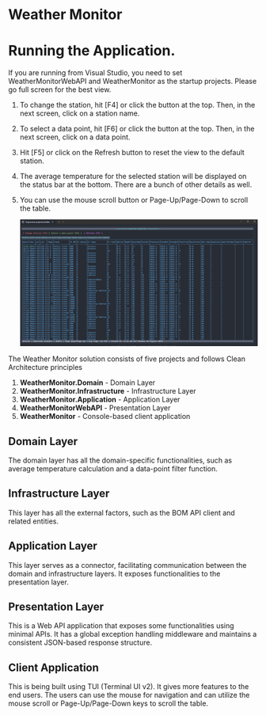 # Weather Monitor

# Running the Application.
If you are running from Visual Studio, you need to set WeatherMonitorWebAPI and WeatherMonitor as the startup projects. 
Please go full screen for the best view.
 
1. To change the station, hit [F4] or click the button at the top. 
   Then, in the next screen, click on a station name.

2. To select a data point, hit [F6] or click the button at the top. 
   Then, in the next screen, click on a data point.

3. Hit [F5] or click on the Refresh button to reset the view to the default station.
 
4. The average temperature for the selected station will be displayed on the status bar at the bottom. 
   There are a bunch of other details as well.

5. You can use the mouse scroll button or Page-Up/Page-Down to scroll the table. 

   ![Alt text](img.png)


The Weather Monitor solution consists of five projects and follows Clean Architecture principles

1. **WeatherMonitor.Domain** - Domain Layer
2. **WeatherMonitor.Infrastructure** - Infrastructure Layer
3. **WeatherMonitor.Application** - Application Layer
4. **WeatherMonitorWebAPI** - Presentation Layer
5. **WeatherMonitor** - Console-based client application

## Domain Layer
The domain layer has all the domain-specific functionalities, such as average temperature calculation and a data-point filter function.

## Infrastructure Layer
This layer has all the external factors, such as the BOM API client and related entities.

## Application Layer
This layer serves as a connector, facilitating communication between the domain and infrastructure layers. It exposes functionalities to the presentation layer.

## Presentation Layer
This is a Web API application that exposes some functionalities using minimal APIs. It has a global exception handling middleware and maintains a consistent JSON-based response structure. 

## Client Application
This is being built using TUI (Terminal UI v2). It gives more features to the end users. 
The users can use the mouse for navigation and can utilize the mouse scroll or Page-Up/Page-Down keys to scroll the table. 




